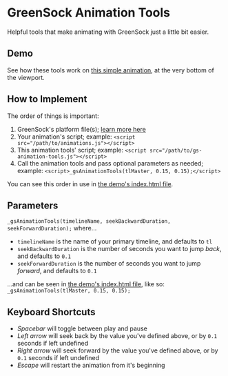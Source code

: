 # GreenSock Animation Tools

Helpful tools that make animating with GreenSock just a little bit easier.

## Demo

See how these tools work on [this simple animation](http://fromtheoutfit.github.io/gs-animation-tools/html/), at the very bottom of the viewport.

## How to Implement

The order of things is important:

1. GreenSock's platform file(s); [learn more here](http://greensock.com/get-started-js#loading)
2. Your animation's script; example: `<script src="/path/to/animations.js"></script>`
3. This animation tools' script; example: `<script src="/path/to/gs-animation-tools.js"></script>`
4. Call the animation tools and pass optional parameters as needed; example: `<script>_gsAnimationTools(tlMaster, 0.15, 0.15);</script>`

You can see this order in use in [the demo's index.html file](https://github.com/fromtheoutfit/gs-animation-tools/blob/master/html/index.html).

## Parameters

`_gsAnimationTools(timelineName, seekBackwardDuration, seekForwardDuration);` where…

* `timelineName` is the name of your primary timeline, and defaults to `tl`
* `seekBackwardDuration` is the number of seconds you want to jump _back_, and defaults to `0.1`
* `seekForwardDuration` is the number of seconds you want to jump _forward_, and defaults to `0.1`

…and can be seen in [the demo's index.html file](https://github.com/fromtheoutfit/gs-animation-tools/blob/master/html/index.html#L43), like so: `_gsAnimationTools(tlMaster, 0.15, 0.15);`

## Keyboard Shortcuts

* _Spacebar_ will toggle between play and pause
* _Left arrow_ will seek back by the value you've defined above, or by `0.1` seconds if left undefined
* _Right arrow_ will seek forward by the value you've defined above, or by `0.1` seconds if left undefined
* _Escape_ will restart the animation from it's beginning
